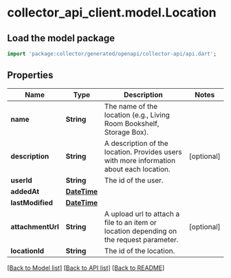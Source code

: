# collector_api_client.model.Location

## Load the model package
```dart
import 'package:collector/generated/openapi/collector-api/api.dart';
```

## Properties
Name | Type | Description | Notes
------------ | ------------- | ------------- | -------------
**name** | **String** | The name of the location (e.g., Living Room Bookshelf, Storage Box). | 
**description** | **String** | A description of the location. Provides users with more information about each location. | [optional] 
**userId** | **String** | The id of the user. | 
**addedAt** | [**DateTime**](DateTime.md) |  | 
**lastModified** | [**DateTime**](DateTime.md) |  | 
**attachmentUrl** | **String** | A upload url to attach a file to an item or location depending on the request parameter. | [optional] 
**locationId** | **String** | The id of the location. | 

[[Back to Model list]](../README.md#documentation-for-models) [[Back to API list]](../README.md#documentation-for-api-endpoints) [[Back to README]](../README.md)


